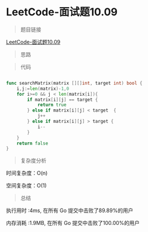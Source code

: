 # LeetCode-面试题10.09

>题目链接

[LeetCode-面试题10.09](https://leetcode-cn.com/problems/sorted-matrix-search-lcci/)

> 思路

>代码

```go

func searchMatrix(matrix [][]int, target int) bool {
    i,j:=len(matrix)-1,0
    for i>=0 && j < len(matrix[i]){
        if matrix[i][j] == target {
            return true
        } else if matrix[i][j] < target  {
            j++
        } else if matrix[i][j] > target {
            i--
        }
    }
    return false
}

```

>复杂度分析

时间复杂度：O(n)

空间复杂度：O(1)

>总结

执行用时 :4ms, 在所有 Go 提交中击败了89.89%的用户

内存消耗 :1.9MB, 在所有 Go 提交中击败了100.00%的用户
